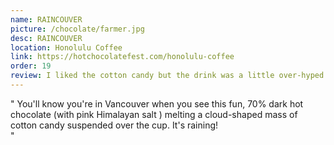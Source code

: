 ```yaml
---
name: RAINCOUVER
picture: /chocolate/farmer.jpg
desc: RAINCOUVER
location: Honolulu Coffee
link: https://hotchocolatefest.com/honolulu-coffee
order: 19
review: I liked the cotton candy but the drink was a little over-hyped haha. It was a easy to drink, I just felt a little underwhelmed. I feel like the donut one they had would be a better choice!
---
```


"
You'll know you're in Vancouver when you see this fun, 70% dark hot chocolate (with pink Himalayan salt ) melting a cloud-shaped mass of cotton candy suspended over the cup. It's raining!  
"
